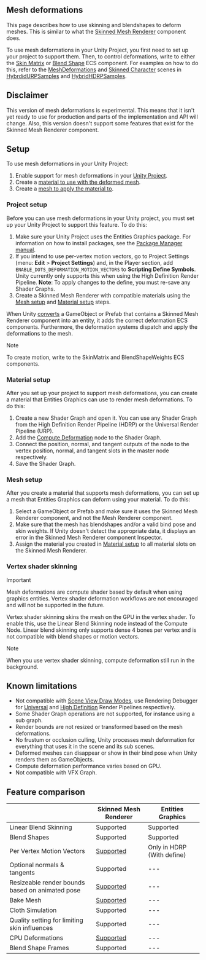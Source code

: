 ## Mesh deformations
This page describes how to use skinning and blendshapes to deform meshes. This is similar to what the [Skinned Mesh Renderer](https://docs.unity3d.com/Manual/class-SkinnedMeshRenderer.html) component does. 

To use mesh deformations in your Unity Project, you first need to set up your project to support them. Then, to control deformations, write to either the [Skin Matrix](https://docs.unity3d.com/Packages/com.unity.entities@latest?subfolder=/api/Unity.Deformations.SkinMatrix.html) or [Blend Shape](https://docs.unity3d.com/Packages/com.unity.entities@latest?subfolder=/api/Unity.Deformations.BlendShapeWeight.html) ECS component. For examples on how to do this, refer to the [MeshDeformations](https://github.com/Unity-Technologies/EntityComponentSystemSamples/tree/master/HybridURPSamples/Assets/SampleScenes/MeshDeformations) and [Skinned Character](https://github.com/Unity-Technologies/EntityComponentSystemSamples/tree/master/HybridURPSamples/Assets/SampleScenes/SkinnedCharacter) scenes in [HybrdidURPSamples](https://github.com/Unity-Technologies/EntityComponentSystemSamples/tree/master/HybridURPSamples) and [HybridHDRPSamples](https://github.com/Unity-Technologies/EntityComponentSystemSamples/tree/master/HybridHDRPSamples).

## Disclaimer
This version of mesh deformations is experimental. This means that it isn't yet ready to use for production and parts of the implementation and API will change. Also, this version doesn't support some features that exist for the Skinned Mesh Renderer component.

## Setup

To use mesh deformations in your Unity Project:

1. Enable support for mesh deformations in your [Unity Project](#project-setup).
2. Create a [material to use with the deformed mesh](#material-setup).
3. Create a [mesh to apply the material to](#mesh-setup).

### Project setup

Before you can use mesh deformations in your Unity project, you must set up your Unity Project to support this feature. To do this:

1. Make sure your Unity Project uses the Entities Graphics package. For information on how to install packages, see the [Package Manager manual](https://docs.unity3d.com/Manual/upm-ui.html).
2. If you intend to use per-vertex motion vectors, go to Project Settings (menu: **Edit** > **Project Settings**) and, in the Player section, add `ENABLE_DOTS_DEFORMATION_MOTION_VECTORS` to **Scripting Define Symbols**. Unity currently only supports this when using the High Definition Render Pipeline. **Note**: To apply changes to the define, you must re-save any Shader Graphs.
3. Create a Skinned Mesh Renderer with compatible materials using the [Mesh setup](#mesh-setup) and [Material setup](#material-setup) steps.

When Unity [converts](https://docs.unity3d.com/Packages/com.unity.entities@latest?subfolder=/manual/conversion.html) a GameObject or Prefab that contains a Skinned Mesh Renderer component into an entity, it adds the correct deformation ECS components. Furthermore, the deformation systems dispatch and apply the deformations to the mesh.

> [!NOTE]
> To create motion, write to the SkinMatrix and BlendShapeWeights ECS components.

### Material setup

After you set up your project to support mesh deformations, you can create a material that Entities Graphics can use to render mesh deformations. To do this:

1. Create a new Shader Graph and open it. You can use any Shader Graph from the High Definition Render Pipeline (HDRP) or the Universal Render Pipeline (URP).
2. Add the [Compute Deformation](https://docs.unity3d.com/Packages/com.unity.shadergraph@latest?subfolder=/manual/Compute-Deformation-Node.html) node to the Shader Graph.
3. Connect the position, normal, and tangent outputs of the node to the vertex position, normal, and tangent slots in the master node respectively.
4. Save the Shader Graph.

### Mesh setup

After you create a material that supports mesh deformations, you can set up a mesh that Entities Graphics can deform using your material. To do this:

1. Select a GameObject or Prefab and make sure it uses the Skinned Mesh Renderer component, and not the Mesh Renderer component.
2. Make sure that the mesh has blendshapes and/or a valid bind pose and skin weights. If Unity doesn't detect the appropriate data, it displays an error in the Skinned Mesh Renderer component Inspector.
3. Assign the material you created in [Material setup](#material-setup) to all material slots on the Skinned Mesh Renderer.


### Vertex shader skinning

> [!IMPORTANT]
> Mesh deformations are compute shader based by default when using graphics entities. Vertex shader deformation workflows are not encouraged and will not be supported in the future.

Vertex shader skinning skins the mesh on the GPU in the vertex shader. To enable this, use the Linear Blend Skinning node instead of the Compute Node. Linear blend skinning only supports dense 4 bones per vertex and is not compatible with blend shapes or motion vectors.

> [!NOTE]
> When you use vertex shader skinning,  compute deformation still run in the background.


## Known limitations

- Not compatible with [Scene View Draw Modes](https://docs.unity3d.com/Manual/ViewModes.html), use Rendering Debugger for [Universal](https://docs.unity3d.com/Packages/com.unity.render-pipelines.universal@latest?subfolder=/manual/features/rendering-debugger.html) and [High Definition](https://docs.unity3d.com/Packages/com.unity.render-pipelines.high-definition@latest?subfolder=/manual/Render-Pipeline-Debug-Window.html) Render Pipelines respectively. 
- Some Shader Graph operations are not supported, for instance using a sub graph.
- Render bounds are not resized or transformed based on the mesh deformations.
- No frustum or occlusion culling, Unity processes mesh deformation for everything that uses it in the scene and its sub scenes.
- Deformed meshes can disappear or show in their bind pose when Unity renders them as GameObjects.
- Compute deformation performance varies based on GPU.
- Not compatible with VFX Graph.

## Feature comparison

|                                        		    | **Skinned Mesh Renderer** | **Entities Graphics** |
| ------------------------------------------------- | --------------------------| ----------------------|
| Linear Blend Skinning 							| Supported 				| Supported |
| Blend Shapes 										| Supported 				| Supported |
| Per Vertex Motion Vectors 						| [Supported](https://docs.unity3d.com/ScriptReference/SkinnedMeshRenderer-skinnedMotionVectors.html) | Only in HDRP (With define) |
| Optional normals & tangents 						| Supported 				| --- |
| Resizeable render bounds based on animated pose 	| [Supported](https://docs.unity3d.com/ScriptReference/SkinnedMeshRenderer-updateWhenOffscreen.html) | --- |
| Bake Mesh 										| [Supported](https://docs.unity3d.com/ScriptReference/SkinnedMeshRenderer.BakeMesh.html) | --- |
| Cloth Simulation 									| Supported 				| --- |
| Quality setting for limiting skin influences 		| Supported 				| --- |
| CPU Deformations 									| [Supported](https://docs.unity3d.com/ScriptReference/PlayerSettings-gpuSkinning.html) | --- |
| Blend Shape Frames 								| Supported 				| --- |